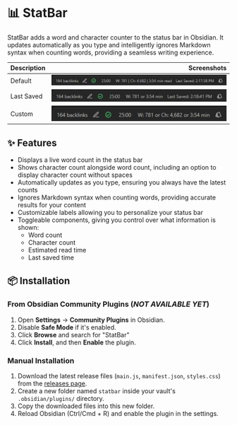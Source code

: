 # 📊 StatBar

StatBar adds a word and character counter to the status bar in Obsidian. It updates automatically as you type and intelligently ignores Markdown syntax when counting words, providing a seamless writing experience.

| Description |                         Screenshots |
| ----------- | ----------------------------------: |
| Default     | ![screenshot-1](./screenshots/screenshot-1.png) |
| Last Saved  | ![screenshot-3](./screenshots/screenshot-3.png) |
| Custom      | ![screenshot-2](./screenshots/screenshot-2.png) |

## ✨ Features

- Displays a live word count in the status bar
- Shows character count alongside word count, including an option to display character count without spaces
- Automatically updates as you type, ensuring you always have the latest counts
- Ignores Markdown syntax when counting words, providing accurate results for your content
- Customizable labels allowing you to personalize your status bar
- Toggleable components, giving you control over what information is shown:
  - Word count
  - Character count
  - Estimated read time
  - Last saved time

## 📦 Installation

### From Obsidian Community Plugins (_NOT AVAILABLE YET_)

1. Open **Settings** → **Community Plugins** in Obsidian.
2. Disable **Safe Mode** if it's enabled.
3. Click **Browse** and search for "StatBar"
4. Click **Install**, and then **Enable** the plugin.

### Manual Installation

1. Download the latest release files (`main.js`, `manifest.json`, `styles.css`) from the [releases page](https://github.com/your-repo/obsidian-statbar/releases).
2. Create a new folder named `statbar` inside your vault's `.obsidian/plugins/` directory.
3. Copy the downloaded files into this new folder.
4. Reload Obsidian (Ctrl/Cmd + R) and enable the plugin in the settings.

